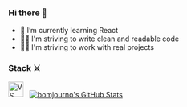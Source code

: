 ### Hi there 👋

- 👀 I’m currently learning React
- 🐱‍💻 I'm striving to write clean and readable code
- 🐱‍👤 I'm striving to work with real projects

### Stack ⚔

<img width="30px" height="30px" src="https://upload.wikimedia.org/wikipedia/commons/9/9a/Visual_Studio_Code_1.35_icon.svg" alt="VS code" />

<a href="https://github.com/bomjourno">
  <img align="center" style="margin:0.5rem" src="https://github-readme-stats.vercel.app/api?username=bomjourno&show_icons=true&line_height=27&count_private=true&title_color=000000&text_color=000000&icon_color=4AB097&bg_color=transparent" alt="bomjourno's GitHub Stats" />
</a>
